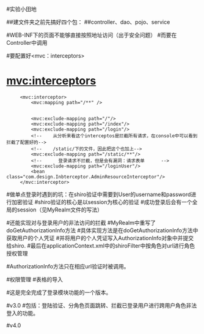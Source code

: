 #实验小田地


##建文件夹之前先搞好四个包：
##controller、dao、pojo、service

#WEB-INF下的页面不能够直接按照地址访问（出于安全问题）
#而要在Controller中调用

#要配置好<mvc：interceptors>

#    <mvc:interceptors>
         <mvc:interceptor>
             <mvc:mapping path="/**" />
             
             
             <mvc:exclude-mapping path="/"/>
             <mvc:exclude-mapping path="/index"/>
             <mvc:exclude-mapping path="/login"/>
             <!--    从分析来看这个interceptos是拦截所有请求，在console中可以看到拦截了配置好的-->
             <!--    /static/下的文件，因此把这个也加上-->
             <mvc:exclude-mapping path="/static/**"/>
             <!--      登录请求不拦截，但是会有漏洞：请求表单      -->
             <mvc:exclude-mapping path="/loginUser"/>
             <bean class="com.design.Inbterceptor.AdminResourceInterceptor"/>
         </mvc:interceptor>
         
#做单点登录时遇到的坑：在shiro验证中需要到User的username和password进行加密验证
#shiro验证的核心是以session为核心的验证
#成功登录后会有一个全局的session（见MyRealm文件的写法）

#还能实现对与登录用户的非法访问的拦截
#MyRealm中重写了doGetAuthorizationInfo方法
#具体实现方法是在doGetAuthorizationInfo方法中获取用户的个人凭证
#并将用户的个人凭证写入AuthorizationInfo对象中并提交给shiro.
#最后在applicationContext.xml中的shiroFilter中按角色对url进行角色授权管理

#AuthorizationInfo方法只在相应url验证时被调用。



         
         
         
         
 #权限管理
 #表格的导入
 
 
 
 
 #这是完全完成了登录模块功能的一个版本。
 
 #v3.0
 #包括：登陆验证、分角色页面跳转、拦截已登录用户进行跨用户角色非法登入的功能。
 
 #v4.0
 #
